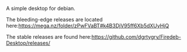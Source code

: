 A simple desktop for debian.


The bleeding-edge releases are located here:https://mega.nz/folder/zPwFVaBT#k4B3DjV95ff6Xb5dXUyHjQ 

The stable releases are found here:https://github.com/dgrtygry/Firedeb-Desktop/releases/
